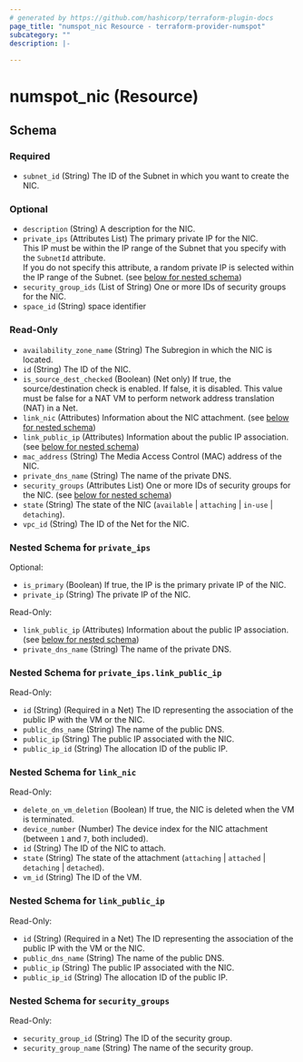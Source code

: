 ```yaml
---
# generated by https://github.com/hashicorp/terraform-plugin-docs
page_title: "numspot_nic Resource - terraform-provider-numspot"
subcategory: ""
description: |-
  
---
```


# numspot_nic (Resource)





<!-- schema generated by tfplugindocs -->
## Schema

### Required

- `subnet_id` (String) The ID of the Subnet in which you want to create the NIC.

### Optional

- `description` (String) A description for the NIC.
- `private_ips` (Attributes List) The primary private IP for the NIC.<br />
This IP must be within the IP range of the Subnet that you specify with the `SubnetId` attribute.<br />
If you do not specify this attribute, a random private IP is selected within the IP range of the Subnet. (see [below for nested schema](#nestedatt--private_ips))
- `security_group_ids` (List of String) One or more IDs of security groups for the NIC.
- `space_id` (String) space identifier

### Read-Only

- `availability_zone_name` (String) The Subregion in which the NIC is located.
- `id` (String) The ID of the NIC.
- `is_source_dest_checked` (Boolean) (Net only) If true, the source/destination check is enabled. If false, it is disabled. This value must be false for a NAT VM to perform network address translation (NAT) in a Net.
- `link_nic` (Attributes) Information about the NIC attachment. (see [below for nested schema](#nestedatt--link_nic))
- `link_public_ip` (Attributes) Information about the public IP association. (see [below for nested schema](#nestedatt--link_public_ip))
- `mac_address` (String) The Media Access Control (MAC) address of the NIC.
- `private_dns_name` (String) The name of the private DNS.
- `security_groups` (Attributes List) One or more IDs of security groups for the NIC. (see [below for nested schema](#nestedatt--security_groups))
- `state` (String) The state of the NIC (`available` \| `attaching` \| `in-use` \| `detaching`).
- `vpc_id` (String) The ID of the Net for the NIC.

<a id="nestedatt--private_ips"></a>
### Nested Schema for `private_ips`

Optional:

- `is_primary` (Boolean) If true, the IP is the primary private IP of the NIC.
- `private_ip` (String) The private IP of the NIC.

Read-Only:

- `link_public_ip` (Attributes) Information about the public IP association. (see [below for nested schema](#nestedatt--private_ips--link_public_ip))
- `private_dns_name` (String) The name of the private DNS.

<a id="nestedatt--private_ips--link_public_ip"></a>
### Nested Schema for `private_ips.link_public_ip`

Read-Only:

- `id` (String) (Required in a Net) The ID representing the association of the public IP with the VM or the NIC.
- `public_dns_name` (String) The name of the public DNS.
- `public_ip` (String) The public IP associated with the NIC.
- `public_ip_id` (String) The allocation ID of the public IP.



<a id="nestedatt--link_nic"></a>
### Nested Schema for `link_nic`

Read-Only:

- `delete_on_vm_deletion` (Boolean) If true, the NIC is deleted when the VM is terminated.
- `device_number` (Number) The device index for the NIC attachment (between `1` and `7`, both included).
- `id` (String) The ID of the NIC to attach.
- `state` (String) The state of the attachment (`attaching` \| `attached` \| `detaching` \| `detached`).
- `vm_id` (String) The ID of the VM.


<a id="nestedatt--link_public_ip"></a>
### Nested Schema for `link_public_ip`

Read-Only:

- `id` (String) (Required in a Net) The ID representing the association of the public IP with the VM or the NIC.
- `public_dns_name` (String) The name of the public DNS.
- `public_ip` (String) The public IP associated with the NIC.
- `public_ip_id` (String) The allocation ID of the public IP.


<a id="nestedatt--security_groups"></a>
### Nested Schema for `security_groups`

Read-Only:

- `security_group_id` (String) The ID of the security group.
- `security_group_name` (String) The name of the security group.

